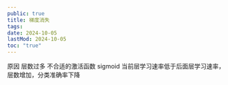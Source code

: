 ```yaml
---
public: true
title: 梯度消失
tags:
date: 2024-10-05
lastMod: 2024-10-05
toc: "true"
---
```



原因
层数过多
不合适的激活函数
sigmoid
当前层学习速率低于后面层学习速率，层数增加，分类准确率下降